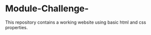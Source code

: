 # Module-Challenge-
This repository contains a working website using basic html and css properties.
